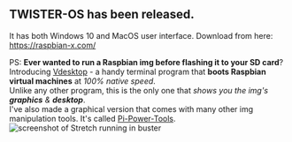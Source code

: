 ## TWISTER-OS has been released.
It has both Windows 10 and MacOS user interface.
Download from here: https://raspbian-x.com/

PS: **Ever wanted to run a Raspbian img before flashing it to your SD card**? Introducing [Vdesktop](https://github.com/Botspot/vdesktop) - a handy terminal program that **boots Raspbian virtual machines** at *100% native speed*.  
Unlike any other program, this is the only one that *shows you the img's **graphics** & **desktop***.  
I've also made a graphical version that comes with many other img manipulation tools. It's called [Pi-Power-Tools](https://github.com/Botspot/Pi-Power-Tools).  
![screenshot of Stretch running in buster](https://i.ibb.co/0yhP6sg/container-desktop-min.png)  
